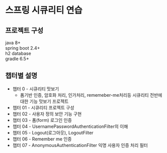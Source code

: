 # 스프링 시큐리티 연습

## 프로젝트 구성
java 8+  
spring boot 2.4+  
h2 database  
gradle 6.5+
## 챕터별 설명
 - 챕터 0 - 시큐리티 맛보기
    - 폼기반 인증, 암호화 처리, 인가처리, rememeber-me처리등 시큐리티 전반에 대한 기능 맛보기 프로젝트  
 - 챕터 01 - 시큐리티 프로젝트 구성
 - 챕터 02 - 사용자 정의 보안 기능 구현
 - 챕터 03 - 폼(form) 로그인 인증
 - 챕터 04 - UsernamePasswordAuthenticationFilter의 이해
 - 챕터 05 - Logout(로그아웃), LogoutFilter
 - 챕터 06 - Remember me 인증
 - 챕터 07 - AnonymousAuthenticationFilter 익명 사용자 인증 처리 필터
